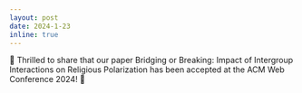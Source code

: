 ```yaml
---
layout: post
date: 2024-1-23
inline: true
---
```


:tada: Thrilled to share that our paper Bridging or Breaking: Impact of Intergroup Interactions on Religious Polarization has been accepted at the ACM Web Conference 2024! :raised_hands: